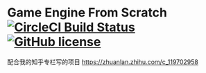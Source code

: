 # Game Engine From Scratch [![CircleCI Build Status](https://circleci.com/gh/netwarm007/GameEngineFromScratch.svg?style=shield)](https://circleci.com/gh/netwarm007/GameEngineFromScratch) [![GitHub license](https://img.shields.io/badge/license-MIT-blue.svg)](https://raw.githubusercontent.com/netwarm007/GameEngineFromScratch/master/LICENSE)
配合我的知乎专栏写的项目
https://zhuanlan.zhihu.com/c_119702958

